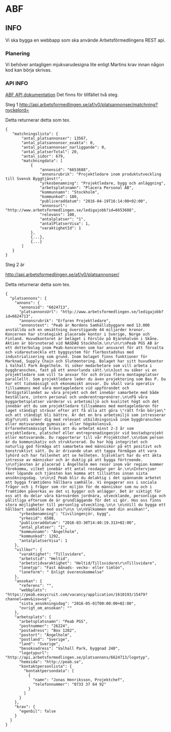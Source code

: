 # ABF

## INFO

Vi ska bygga en webbapp som ska använde Arbetsförmedlingens REST api.
  
### Planering
  Vi behöver antagligen mjukvarudesigna lite enligt Martins krav innan någon kod kan börja skrivas.

### API INFO
[ABF API dokumentation](http://www.arbetsformedlingen.se/download/18.362b127c14924e08e87137a/1456135311017/tekniskbeskr_ledigajobb.pdf)
Det finns för tillfället två steg.

Steg 1
[http://api.arbetsformedlingen.se/af/v0/platsannonser/matchning?nyckelord=<MATCHNINGS-ORD>](http://api.arbetsformedlingen.se/af/v0/platsannonser/matchning?nyckelord=<MATCHNINGS-ORD>)

Detta returnerar detta som tex.

    {
       "matchningslista": {
           "antal_platsannonser": 13567,
           "antal_platsannonser_exakta": 0,
           "antal_platsannonser_narliggande": 0,
           "antal_platserTotal": 20,
           "antal_sidor": 679,
           "matchningdata": [
               {
                   "annonsid": "6653688",
                   "annonsrubrik": "Projektledare inom produktutveckling till Svensk Byggtjänst!",
                   "yrkesbenamning": "Projektledare, bygg och anläggning",
                   "arbetsplatsnamn": "Placera Personal AB",
                   "kommunnamn": "Stockholm",
                   "kommunkod": 180,
                   "publiceraddatum": "2016-04-19T16:14:00+02:00",
                   "annonsurl": "http://www.arbetsformedlingen.se/ledigajobb?id=6653688",
                   "relevans": 100,
                   "antalplatser": "1",
                   "antalPlatserVisa": 1,
                   "varaktighetId": 1
               },
               {...},
               {...}
           ]
       }
    }

 Steg 2 är
 
[http://api.arbetsformedlingen.se/af/v0/platsannonser/<ANNONSID>](http://api.arbetsformedlingen.se/af/v0/platsannonser/<ANNONSID>)

Detta returnerar detta som tex.

    {
      "platsannons": {
        "annons": {
          "annonsid": "6624713",
          "platsannonsUrl": "http://www.arbetsformedlingen.se/ledigajobb?id=6624713",
          "annonsrubrik": "Erfaren Projektledare",
          "annonstext": "Peab är Nordens Samhällsbyggare med 13.000 anställda och en omsättning överstigande 44 miljarder kronor. Koncernen har strategiskt placerade kontor i Sverige, Norge och Finland. Huvudkontoret är beläget i Förslöv på Bjärehalvön i Skåne. Aktien är börsnoterad vid NASDAQ Stockholm.\n\r\n\r\nPeab PGS AB är ett dotterbolag inom Peab-koncernen som har ansvaret för att förvalta och vidareutveckla ett byggsystem för flerbostadshus med industrialisering som grund. Inom bolaget finns funktioner för Marknad, Supply Chain och Slutmontering. Bolaget har sitt huvudkontor i Valhall Park Ängelholm. Vi söker medarbetare som vill arbeta i byggbranschen, fast på ett annorlunda sätt.\n\nJust nu söker vi en projektledare som vill ta ansvar för och driva flera montageplatser parallellt. Som projektledare leder du även projektering som Bas P. Du har ett tidsmässigt och ekonomiskt ansvar. Du skall vara operativ tillsammans med våra montageledare vid uppförandet och färdigställandet av våra projekt och det innebär samarbete med både beställare, intern personal och underentreprenörer.\n\nPå våra byggarbetsplatser värderar vi arbetsmiljö och kvalitet högt och det innebär att du som projektledare tillsammans med montageledaren för laget ständigt strävar efter att få alla att göra \"rätt från början\" och att ständigt bli bättre. Är det en bra arbetsmiljö som intresserar dig?\n\nVi söker dig med relevant utbildningsnivå inom byggbranschen eller motsvarande gymnasie- eller högskolenivå. Erfarenhetsmässigt krävs att du arbetat minst 2-3 år som projektledare, platschef eller entreprenadingenjör vid bostadsprojekt eller motsvarande. Du rapporterar till vår Projektchef.\n\nSom person är du kommunikativ och strukturerad. Du har hög integritet och naturlig god förmåga att samarbeta med människor på ett positivt och konstruktivt sätt. Du är drivande utan att tappa förmågan att vara lyhörd och har fallenhet att se helheten. Självklart har du ett äkta intresse av människor och är duktig på att bygga förtroende. \n\nTjänsten är placerad i Ängelholm men resor inom vår region kommer förekomma, vilket innebär ett antal resdagar per år.\n\nIntervjuer sker löpande och tjänsten kan komma att tillsättas innan sista ansökningsdag. \n\n\nI Peab blir du delaktig i det spännande arbetet att bygga framtidens hållbara samhälle. Vi engagerar oss i sociala frågor och i frågor som rör miljön för de människor som nu och i framtiden påverkas av det vi bygger och anlägger. Det är viktigt för oss att du delar våra kärnvärden jordnära, utvecklande, personliga och pålitliga eftersom de är grundläggande för det vi gör. Hos oss finns stora möjligheter till personlig utveckling.\n\n \n\nVill du bygga ett hållbart samhälle med oss?\n\n \n\nVälkommen med din ansökan!",
          "yrkesbenamning": "Civilingenjör, bygg",
          "yrkesid": 6508,
          "publiceraddatum": "2016-03-30T14:40:19.313+02:00",
          "antal_platser": "1",
          "kommunnamn": "Ängelholm",
          "kommunkod": 1292,
          "antalplatserVisa": 1
        },
        "villkor": {
          "varaktighet": "Tillsvidare",
          "arbetstid": "Heltid",
          "arbetstidvaraktighet": "Heltid/Tillsvidare\r\nTillsvidare",
          "lonetyp": "Fast månads- vecko- eller timlön",
          "loneform": " Enligt överenskommelse"
        },
        "ansokan": {
          "referens": "",
          "webbplats": "https://peab.easycruit.com/vacancy/application/1610193/15479?channel=amv&iso=se",
          "sista_ansokningsdag": "2016-05-01T00:00:00+02:00",
          "ovrigt_om_ansokan": ""
        },
        "arbetsplats": {
          "arbetsplatsnamn": "Peab PGS",
          "postnummer": "26224",
          "postadress": "Box 1282",
          "postort": "Ängelholm",
          "postland": "Sverige",
          "land": "Sverige",
          "besoksadress": "Valhall Park, byggnad 248",
          "logotypurl": "http://api.arbetsformedlingen.se/platsannons/6624713/logotyp",
          "hemsida": "http://peab.se",
          "kontaktpersonlista": {
            "kontaktpersondata": [
              {
                "namn": "Jonas Henriksson, Projektchef",
                "telefonnummer": "0733 37 64 92"
              }
            ]
          }
        },
        "krav": {
          "egenbil": false
        }
      }
    }
